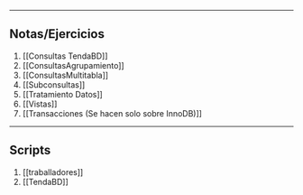 ______________________________________________________________________

## Notas/Ejercicios

1. [[Consultas TendaBD]]
2. [[ConsultasAgrupamiento]]
3. [[ConsultasMultitabla]]
4. [[Subconsultas]]
5. [[Tratamiento Datos]] 
6. [[Vistas]]
7. [[Transacciones (Se hacen solo sobre InnoDB)]]

________________________________
## Scripts 

1. [[traballadores]]
2. [[TendaBD]] 